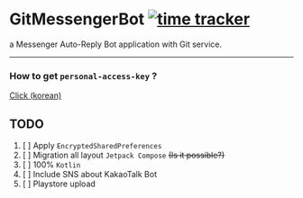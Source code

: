 # GitMessengerBot [![time tracker](https://wakatime.com/badge/github/sungbin5304/GitMessengerBot.svg)](https://wakatime.com/badge/github/sungbin5304/GitMessengerBot)
a Messenger Auto-Reply Bot application with Git service.

-----

### How to get `personal-access-key` ?
[Click (korean)](https://github.com/sungbin5304/GitMessengerBot/blob/master/get-personal-access-key.md)

## TODO
1. [ ] Apply `EncryptedSharedPreferences`
2. [ ] Migration all layout `Jetpack Compose` ~~(Is it possible?)~~
3. [ ] 100% `Kotlin`
4. [ ] Include SNS about KakaoTalk Bot
5. [ ] Playstore upload
